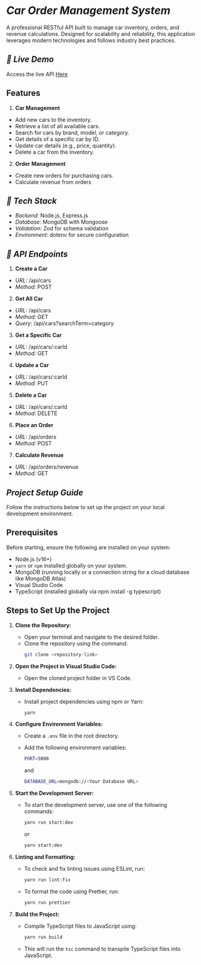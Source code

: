 # _Car Order Management System_

A professional RESTful API built to manage car inventory, orders, and revenue calculations. Designed for scalability and reliability, this application leverages modern technologies and follows industry best practices.

## _🚀 Live Demo_

Access the live API [Here](https://batch-4-assignment-2-car-store.vercel.app/)

## Features

1.  **Car Management**

- Add new cars to the inventory.
- Retrieve a list of all available cars.
- Search for cars by brand, model, or category.
- Get details of a specific car by ID.
- Update car details (e.g., price, quantity).
- Delete a car from the inventory.

2. **Order Management**

- Create new orders for purchasing cars.
- Calculate revenue from orders

## _🔧 Tech Stack_

- _Backend:_ Node.js, Express.js
- _Database:_ MongoDB with Mongoose
- _Validation:_ Zod for schema validation
- _Environment:_ dotenv for secure configuration

## _🌟 API Endpoints_

1. **Create a Car**

- _URL:_ /api/cars
- _Method:_ POST

2. **Get All Car**

- _URL:_ /api/cars
- _Method:_ GET
- _Query:_ /api/cars?searchTerm=category

3. **Get a Specific Car**

- _URL:_ /api/cars/:carId
- _Method:_ GET

4. **Update a Car**

- _URL:_ /api/cars/:carId
- _Method:_ PUT

5. **Delete a Car**

- _URL:_ /api/cars/:carId
- _Method:_ DELETE

6. **Place an Order**

- _URL:_ /api/orders
- _Method:_ POST

7. **Calculate Revenue**

- _URL:_ /api/orders/revenue
- _Method:_ GET

## _Project Setup Guide_

Follow the instructions below to set up the project on your local development environment.

## Prerequisites

Before starting, ensure the following are installed on your system:

- Node.js (v16+)
- `yarn` or `npm` installed globally on your system.
- MongoDB (running locally or a connection string for a cloud database like MongoDB Atlas)
- Visual Studio Code
- TypeScript (installed globally via npm install -g typescript)

## Steps to Set Up the Project

1. **Clone the Repository:**

   - Open your terminal and navigate to the desired folder.
   - Clone the repository using the command:
     ```bash
     git clone <repository-link>
     ```

2. **Open the Project in Visual Studio Code:**

   - Open the cloned project folder in VS Code.

3. **Install Dependencies:**

   - Install project dependencies using npm or Yarn:
     ```bash
     yarn
     ```

4. **Configure Environment Variables:**

   - Create a `.env` file in the root directory.
   - Add the following environment variables:

     ```bash
     PORT=5000
     ```

     and

     ```bash
     DATABASE_URL=mongodb://<Your Database URL>
     ```

5. **Start the Development Server:**

   - To start the development server, use one of the following commands:
     ```bash
     yarn run start:dev
     ```
     or
     ```bash
     yarn start:dev
     ```

6. **Linting and Formatting:**

   - To check and fix linting issues using ESLint, run:
     ```bash
     yarn run lint:fix
     ```
   - To format the code using Prettier, run:
     ```bash
     yarn run prettier
     ```

7. **Build the Project:**
   - Compile TypeScript files to JavaScript using:
     ```bash
     yarn run build
     ```
   - This will run the `tsc` command to transpile TypeScript files into JavaScript.
